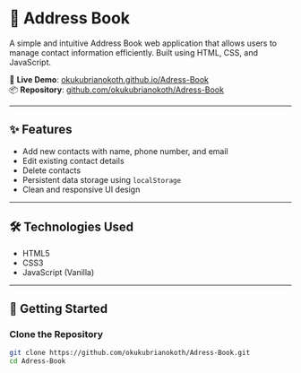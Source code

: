 # 📒 Address Book

A simple and intuitive Address Book web application that allows users to manage contact information efficiently. Built using HTML, CSS, and JavaScript.

🔗 **Live Demo**: [okukubrianokoth.github.io/Adress-Book](https://okukubrianokoth.github.io/Adress-Book/)  
📦 **Repository**: [github.com/okukubrianokoth/Adress-Book](https://github.com/okukubrianokoth/Adress-Book)

---

## ✨ Features

- Add new contacts with name, phone number, and email
- Edit existing contact details
- Delete contacts
- Persistent data storage using `localStorage`
- Clean and responsive UI design

---

## 🛠️ Technologies Used

- HTML5
- CSS3
- JavaScript (Vanilla)

---

## 🚀 Getting Started

### Clone the Repository
```bash
git clone https://github.com/okukubrianokoth/Adress-Book.git
cd Adress-Book
